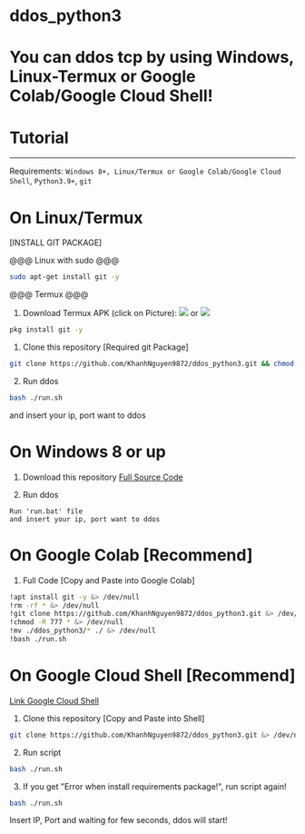 # ddos_python3
# You can ddos tcp by using Windows, Linux-Termux or Google Colab/Google Cloud Shell!

# Tutorial
----
Requirements: `Windows 8+, Linux/Termux or Google Colab/Google Cloud Shell`, `Python3.9+`, `git`

# On Linux/Termux

[INSTALL GIT PACKAGE]

@@@ Linux with sudo @@@
```bash
sudo apt-get install git -y
```
@@@ Termux @@@
1. Download Termux APK (click on Picture): 
[![](https://github.com/KhanhNguyen9872/Ninja_Server_Termux/raw/main/image/termux.png)](https://f-droid.org/repo/com.termux_118.apk)
 or 
[![](https://github.com/KhanhNguyen9872/Ninja_Server_Termux/raw/main/image/termux.png)](https://github.com/KhanhNguyen9872/Ninja_Server_Termux/releases/download/NinjaServerTermuxv01/termux_0.118.apk)

```bash
pkg install git -y
```

1. Clone this repository [Required git Package]

```bash
git clone https://github.com/KhanhNguyen9872/ddos_python3.git && chmod -R 777 ddos_python3 && cd ddos_python3
```
2. Run ddos

```bash
bash ./run.sh
```
and insert your ip, port want to ddos

# On Windows 8 or up

1. Download this repository
[Full Source Code](https://github.com/KhanhNguyen9872/ddos_python3/archive/refs/heads/main.zip)

2. Run ddos

```
Run 'run.bat' file
and insert your ip, port want to ddos
```

# On Google Colab [Recommend]

1. Full Code [Copy and Paste into Google Colab]
```bash
!apt install git -y &> /dev/null
!rm -rf * &> /dev/null
!git clone https://github.com/KhanhNguyen9872/ddos_python3.git &> /dev/null
!chmod -R 777 * &> /dev/null
!mv ./ddos_python3/* ./ &> /dev/null
!bash ./run.sh
```

# On Google Cloud Shell [Recommend]
[Link Google Cloud Shell](https://shell.cloud.google.com/?show=ide%2Cterminal)

1. Clone this repository [Copy and Paste into Shell]
```bash
git clone https://github.com/KhanhNguyen9872/ddos_python3.git &> /dev/null && chmod -R 777 * &> /dev/null && mv ./ddos_python3/* ./ &> /dev/null
```
2. Run script
```bash
bash ./run.sh
```
3. If you get "Error when install requirements package!", run script again!
```bash
bash ./run.sh
```

Insert IP, Port and waiting for few seconds, ddos will start!
